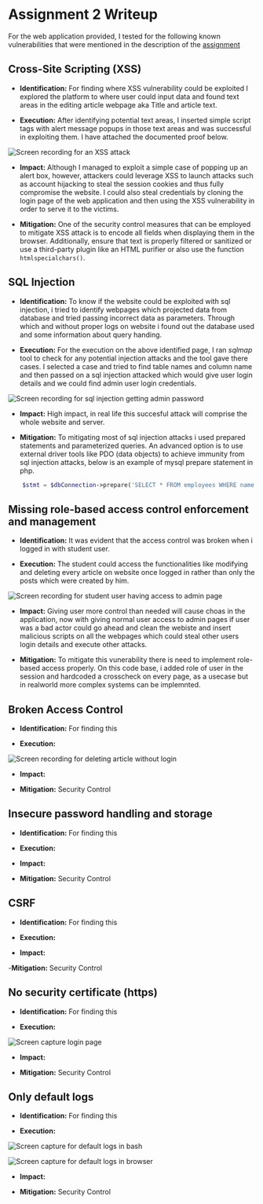 # Assignment 2 Writeup

For the web application provided, I tested for the following known vulnerabilities that were mentioned in the description of the [assignment](PROG38263-Assignment2-Winter2020.pdf)

## Cross-Site Scripting (XSS)

- **Identification:** For finding where XSS vulnerability could be exploited I explored the platform to where user could input data and found text areas in the editing article webpage aka Title and article text.

- **Execution:** After identifying potential text areas, I inserted simple script tags with alert message popups in those text areas and was successful in exploiting them. I have attached the documented proof below.

![Screen recording for an XSS attack](images/basicxssalertattack.gif)

- **Impact:** Although I managed to exploit a simple case of popping up an alert box, however, attackers could leverage XSS to launch attacks such as account hijacking to steal the session cookies and thus fully compromise the website. I could also steal credentials by cloning the login page of the web application and then using the XSS vulnerability in order to serve it to the victims.

- **Mitigation:** One of the security control measures that can be employed to mitigate XSS attack is to encode all fields when displaying them in the browser. Additionally, ensure that text is properly filtered or sanitized or use a third-party plugin like an HTML purifier or also use the function `htmlspecialchars()`.

## SQL Injection

- **Identification:** To know if the website could be exploited with sql injection, i tried to identify webpages which projected data from database and tried passing incorrect data as parameters. Through which and without proper logs on website i found out the database used and some information about query handing.

- **Execution:** For the execution on the above identified page, I ran _sqlmap_ tool to check for any potential injection attacks and the tool gave there cases. I selected a case and tried to find table names and column name and then passed on a sql injection attacked which would give user login details and we could find admin user login credentials.

![Screen recording for sql injection getting admin password](images/sqlinjectionpasswordattack.gif)

- **Impact:** High impact, in real life this succesful attack will comprise the whole website and server.

- **Mitigation:** To mitigating most of sql injection attacks i used prepared statements and parameterized queries. An advanced option is to use external driver tools like PDO (data objects) to achieve immunity from sql injection attacks, below is an example of mysql prepare statement in php.

```php
    $stmt = $dbConnection->prepare('SELECT * FROM employees WHERE name = ?');Security Control
```

## Missing role-based access control enforcement and management

- **Identification:** It was evident that the access control was broken when i logged in with student user.

- **Execution:** The student could access the functionalities like modifying and deleting every article on website once logged in rather than only the posts which were created by him.

![Screen recording for student user having access to admin page](images/accessrolesissue.gif)

- **Impact:** Giving user more control than needed will cause choas in the application, now with giving normal user access to admin pages if user was a bad actor could go ahead and clean the webiste and insert malicious scripts on all the webpages which could steal other users login details and execute other attacks.

- **Mitigation:** To mitigate this vunerability there is need to implement role-based access properly. On this code base, i added role of user in the session and hardcoded a crosscheck on every page, as a usecase but in realworld more complex systems can be implemnted.

## Broken Access Control

- **Identification:** For finding this

- **Execution:**

![Screen recording for deleting article without login](images/deletearticlewithoutlogin.gif)

- **Impact:**

- **Mitigation:** Security Control

## Insecure password handling and storage

- **Identification:** For finding this

- **Execution:**

- **Impact:**

- **Mitigation:** Security Control

## CSRF

- **Identification:** For finding this

- **Execution:**

- **Impact:**

-**Mitigation:** Security Control

## No security certificate (https)

- **Identification:** For finding this

- **Execution:**

![Screen capture login page](images/httplogin.png)

- **Impact:**

- **Mitigation:** Security Control

## Only default logs

- **Identification:** For finding this

- **Execution:**

![Screen capture for default logs in bash](images/logscmdngnix1.png)

![Screen capture for default logs in browser](images/logscmdngnix2.png)

- **Impact:**

- **Mitigation:** Security Control
